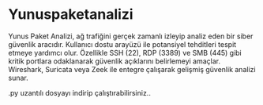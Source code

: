 # Yunuspaketanalizi
Yunus Paket Analizi, ağ trafiğini gerçek zamanlı izleyip analiz eden bir siber güvenlik aracıdır. Kullanıcı dostu arayüzü ile potansiyel tehditleri tespit etmeye yardımcı olur. Özellikle SSH (22), RDP (3389) ve SMB (445) gibi kritik portlara odaklanarak güvenlik açıklarını belirlemeyi amaçlar. Wireshark, Suricata veya Zeek ile entegre çalışarak gelişmiş güvenlik analizi sunar. 

.py uzantılı dosyayı indirip çalıştırabilirsiniz..
